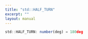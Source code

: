 ```yaml
---
title: "std::HALF_TURN"
excerpt: ""
layout: manual
---
```






```js
std::HALF_TURN: number(deg) = 180deg
```



